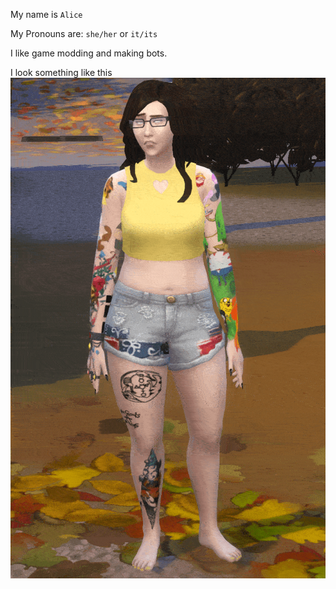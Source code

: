 My name is `Alice` 

My Pronouns are: `she/her` or `it/its`

I like game modding and making bots.

I look something like this ![sims4 me](mee.gif)
